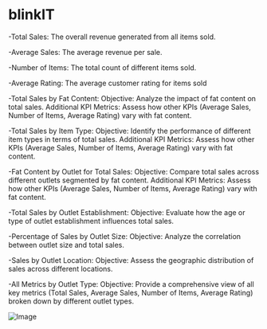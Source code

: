 # blinkIT
-Total Sales: The overall revenue generated from all items sold.

-Average Sales: The average revenue per sale.

-Number of Items: The total count of different items sold.

-Average Rating: The average customer rating for items sold

-Total Sales by Fat Content:
	Objective: Analyze the impact of fat content on total sales.
	Additional KPI Metrics: Assess how other KPIs (Average Sales, Number of Items, Average Rating) vary with fat content.
 
-Total Sales by Item Type:
	Objective: Identify the performance of different item types in terms of total sales.
	Additional KPI Metrics: Assess how other KPIs (Average Sales, Number of Items, Average Rating) vary with fat content.
 
-Fat Content by Outlet for Total Sales:
	Objective: Compare total sales across different outlets segmented by fat content.
	Additional KPI Metrics: Assess how other KPIs (Average Sales, Number of Items, Average Rating) vary with fat content.
 
-Total Sales by Outlet Establishment:
	Objective: Evaluate how the age or type of outlet establishment influences total sales.
 
-Percentage of Sales by Outlet Size:
	Objective: Analyze the correlation between outlet size and total sales.
 
-Sales by Outlet Location:
	Objective: Assess the geographic distribution of sales across different locations.
 
-All Metrics by Outlet Type:
	Objective: Provide a comprehensive view of all key metrics (Total Sales, Average Sales, Number of 	Items, Average Rating) broken down by different outlet types.


![Image](https://github.com/user-attachments/assets/40fd2e42-cc0d-4043-98e3-738c0384d54f)
